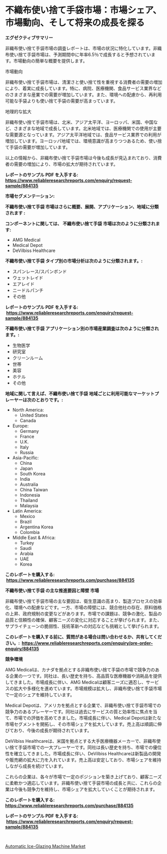 <p><h1>不織布使い捨て手袋市場：市場シェア、市場動向、そして将来の成長を探る</h1></p><p><strong>エグゼクティブサマリー</strong></p>
<p><p>非織布使い捨て手袋市場の調査レポートは、市場の状況に特化しています。非織布使い捨て手袋市場は、予測期間中に年率6.5％で成長すると予想されています。市場動向の簡単な概要を提供します。</p><p>市場動向</p><p>非織布使い捨て手袋市場は、清潔さと使い捨て性を重視する消費者の需要の増加により、着実に成長しています。特に、病院、医療機関、食品サービス業界などのさまざまな産業での需要が増加しています。また、環境への配慮から、再利用可能な手袋よりも使い捨て手袋の需要が高まっています。</p><p>地理的な拡大</p><p>非織布使い捨て手袋市場は、北米、アジア太平洋、ヨーロッパ、米国、中国など、さまざまな地域で成長しています。北米地域では、医療機関での使用が主要な需要源となっています。アジア太平洋地域では、食品サービス業界での利用が増加しています。ヨーロッパ地域では、環境意識が高まりつつあるため、使い捨て手袋の需要が増加しています。</p><p>以上の情報から、非織布使い捨て手袋市場は今後も成長が見込まれており、消費者の需要の増加により、市場の拡大が期待されています。</p></p>
<p><strong>レポートのサンプル PDF を入手する: <a href="https://www.reliableresearchreports.com/enquiry/request-sample/884135">https://www.reliableresearchreports.com/enquiry/request-sample/884135</a></strong></p>
<p><strong>市場セグメンテーション:</strong></p>
<p><strong> 不織布使い捨て手袋 市場はさらに概要、展開、アプリケーション、地域に分類されます :</strong></p>
<p><strong>コンポーネントに関しては、 不織布使い捨て手袋 市場は次のように分類されます: &nbsp;</strong></p>
<p><ul><li>AMG Medical</li><li>Medical Depot</li><li>DeVilbiss Healthcare</li></ul></p>
<p><strong> 不織布使い捨て手袋 タイプ別の市場分析は次のように分類されます。:</strong></p>
<p><ul><li>スパンレース/スパンボンド</li><li>ウェットレイド</li><li>エアレイド</li><li>ニードルパンチ</li><li>その他</li></ul></p>
<p><strong>レポートのサンプル PDF を入手する: &nbsp;<a href="https://www.reliableresearchreports.com/enquiry/request-sample/884135">https://www.reliableresearchreports.com/enquiry/request-sample/884135</a></strong></p>
<p><strong> 不織布使い捨て手袋 アプリケーション別の市場産業調査は次のように分類されます。:</strong></p>
<p><ul><li>生物医学</li><li>研究室</li><li>クリーンルーム</li><li>世帯</li><li>美容</li><li>ホテル</li><li>その他</li></ul></p>
<p><strong>地域に関して言えば、不織布使い捨て手袋 地域ごとに利用可能なマーケットプレーヤーは次のとおりです。:</strong></p>
<p><ul>
    <li>
        North America:
        <ul>
            <li>United States</li>
            <li>Canada</li>
        </ul>
    </li>
    <li>
        Europe:
        <ul>
            <li>Germany</li>
            <li>France</li>
            <li>U.K.</li>
            <li>Italy</li>
            <li>Russia</li>
        </ul>
    </li>
    <li>
        Asia-Pacific:
        <ul>
            <li>China</li>
            <li>Japan</li>
            <li>South Korea</li>
            <li>India</li>
            <li>Australia</li>
            <li>China Taiwan</li>
            <li>Indonesia</li>
            <li>Thailand</li>
            <li>Malaysia</li>
        </ul>
    </li>
    <li>
        Latin America:
        <ul>
            <li>Mexico</li>
            <li>Brazil</li>
            <li>Argentina Korea</li>
            <li>Colombia</li>
        </ul>
    </li>
    <li>
        Middle East & Africa:
        <ul>
            <li>Turkey</li>
            <li>Saudi</li>
            <li>Arabia</li>
            <li>UAE</li>
            <li>Korea</li>
        </ul>
    </li>
    </ul></p>
<p><strong>このレポートを購入する: &nbsp;<a href="https://www.reliableresearchreports.com/purchase/884135">https://www.reliableresearchreports.com/purchase/884135</a></strong></p>
<p><strong>不織布使い捨て手袋 の主な推進要因と障壁 市場</strong></p>
<p><p>非織布使い捨て手袋市場の主な要因は、衛生意識の高まり、製造プロセスの効率化、環境への配慮などです。一方、市場の障壁には、競合他社の存在、原料価格の上昇、政府規制の変更などがあります。市場での課題は、競争の激化、製品の品質と信頼性の確保、顧客ニーズの変化に対応することが挙げられます。また、サプライチェーンの脆弱性、技術革新への対応なども挑戦として挙げられます。</p></p>
<p><strong>このレポートを購入する前に、質問がある場合は問い合わせるか、共有してください。:&nbsp; <a href="https://www.reliableresearchreports.com/enquiry/pre-order-enquiry/884135">https://www.reliableresearchreports.com/enquiry/pre-order-enquiry/884135</a></strong></p>
<p><strong>競争環境</strong></p>
<p><p>AMG Medicalは、カナダを拠点とする非織布使い捨て手袋の市場で競争力のある企業の一つです。同社は、長い歴史を持ち、高品質な医療機器や消耗品を提供してきました。市場成長に伴い、AMG Medicalは顧客ニーズに適忍し、サービスの拡大や多様化を進めています。市場規模は拡大し、非織布使い捨て手袋市場で一定のシェアを維持しています。</p><p>Medical Depotは、アメリカを拠点とする企業で、非織布使い捨て手袋市場での競争力のあるプレーヤーです。同社は過去にサービスの質と効率性に焦点を当て、市場での評価を高めてきました。市場成長に伴い、Medical Depotは新たな市場セグメントを開拓し、その市場シェアを拡大しています。売上高は順調に伸びており、今後の成長が期待されています。</p><p>DeVilbiss Healthcareは、米国を拠点とする大手医療機器メーカーで、非織布使い捨て手袋市場での一大プレーヤーです。同社は長い歴史を持ち、市場での優位性を確立してきました。市場成長に伴い、DeVilbiss Healthcareは新製品の開発や販売網の拡大に力を入れています。売上高は安定しており、市場シェアを維持しながら成長を続けています。</p><p>これらの企業は、各々が市場で一定のポジションを築き上げており、顧客ニーズに柔軟かつ適応しています。非織布使い捨て手袋市場の成長と共に、これらの企業は今後も競争力を維持し、市場シェアを拡大していくことが期待されます。</p></p>
<p><strong>このレポートを購入する: &nbsp; <a href="https://www.reliableresearchreports.com/purchase/884135">https://www.reliableresearchreports.com/purchase/884135</a></strong></p>
<p><strong>レポートのサンプル PDF を入手する: &nbsp;<a href="https://www.reliableresearchreports.com/enquiry/request-sample/884135">https://www.reliableresearchreports.com/enquiry/request-sample/884135</a></strong><strong></strong></p>
<p>&nbsp;</p>
<p><p><a href="https://metal-farmhouse-e95.notion.site/Automatic-Ice-Glazing-Machine-Market-Size-2024-2031-Global-Industrial-Analysis-Key-Geographical-R-0aa8c4bc31c541a6b93c0907d4dba9ed">Automatic Ice-Glazing Machine Market</a></p></p>